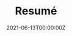 ---
# Homepage
date: "2021-06-13T00:00:00Z"
summary: Timeline
title: Resumé
type: widget_page

# Homepage is headless, other widget pages are not.
headless: false
---